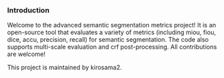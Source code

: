 ### Introduction

Welcome to the advanced semantic segmentation metrics project! It is an open-source tool that evaluates a variety of metrics (including miou, fiou, dice, accu, precision, recall) for semantic segmentation. The code also supports multi-scale evaluation and crf post-processing. All contributions are welcome!

This project is maintained by kirosama2.